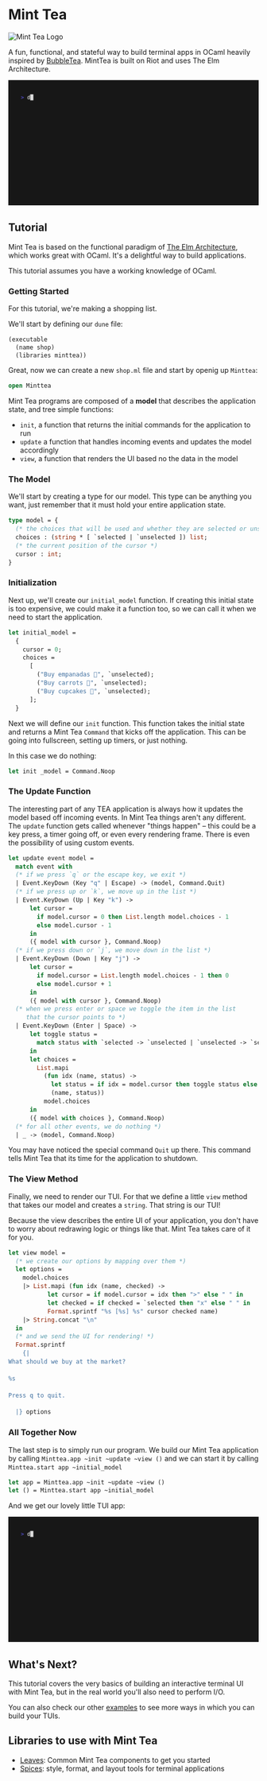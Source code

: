# Mint Tea
<img src="https://github.com/dmmulroy/minttea/assets/2755722/e9e96e73-1f7f-4b8f-8bb1-445308dfe8bd" alt="Mint Tea Logo" width="400"/>

A fun, functional, and stateful way to build terminal apps in OCaml heavily
inspired by [BubbleTea][bubbletea]. MintTea is built on Riot and uses The Elm
Architecture.

[bubbletea]: https://github.com/charmbracelet/bubbletea

<img src="./examples/views/demo.gif"/>

## Tutorial

Mint Tea is based on the functional paradigm of [The Elm
Architecture][tea], which works great with OCaml. It's a delightful
way to build applications.

This tutorial assumes you have a working knowledge of OCaml.

[tea]: https://guide.elm-lang.org/architecture/

### Getting Started

For this tutorial, we're making a shopping list.

We'll start by defining our `dune` file:

```dune
(executable
  (name shop)
  (libraries minttea))
```

Great, now we can create a new `shop.ml` file and start by openig up `Minttea`:

```ocaml
open Minttea
```

Mint Tea programs are composed of a **model** that describes the application
state, and tree simple functions:

* `init`, a function that returns the initial commands for the application to
  run
* `update` a function that handles incoming events and updates the model
  accordingly
* `view`, a function that renders the UI based no the data in the model

### The Model

We'll start by creating a type for our model. This type can be anything you
want, just remember that it must hold your entire application state.

<!-- $MDX file=./examples/basic/main.ml,part=model -->
```ocaml
type model = {
  (* the choices that will be used and whether they are selected or unselected *)
  choices : (string * [ `selected | `unselected ]) list;
  (* the current position of the cursor *)
  cursor : int;
}
```

### Initialization

Next up, we'll create our `initial_model` function. If creating this initial
state is too expensive, we could make it a function too, so we can call it when
we need to start the application.

<!-- $MDX file=./examples/basic/main.ml,part=initial_model -->
```ocaml
let initial_model =
  {
    cursor = 0;
    choices =
      [
        ("Buy empanadas 🥟", `unselected);
        ("Buy carrots 🥕", `unselected);
        ("Buy cupcakes 🧁", `unselected);
      ];
  }
```

Next we will define our `init` function. This function takes the initial state
and returns a Mint Tea `Command` that kicks off the application. This can be
going into fullscreen, setting up timers, or just nothing. 

In this case we do nothing:

<!-- $MDX file=./examples/basic/main.ml,part=init -->
```ocaml
let init _model = Command.Noop
```

### The Update Function

The interesting part of any TEA application is always how it updates the model
based off incoming events. In Mint Tea things aren't any different. The
`update` function gets called whenever "things happen" – this could be a key
press, a timer going off, or even every rendering frame. There is even the
possibility of using custom events.

<!-- $MDX file=./examples/basic/main.ml,part=update -->
```ocaml
let update event model =
  match event with
  (* if we press `q` or the escape key, we exit *)
  | Event.KeyDown (Key "q" | Escape) -> (model, Command.Quit)
  (* if we press up or `k`, we move up in the list *)
  | Event.KeyDown (Up | Key "k") ->
      let cursor =
        if model.cursor = 0 then List.length model.choices - 1
        else model.cursor - 1
      in
      ({ model with cursor }, Command.Noop)
  (* if we press down or `j`, we move down in the list *)
  | Event.KeyDown (Down | Key "j") ->
      let cursor =
        if model.cursor = List.length model.choices - 1 then 0
        else model.cursor + 1
      in
      ({ model with cursor }, Command.Noop)
  (* when we press enter or space we toggle the item in the list
     that the cursor points to *)
  | Event.KeyDown (Enter | Space) ->
      let toggle status =
        match status with `selected -> `unselected | `unselected -> `selected
      in
      let choices =
        List.mapi
          (fun idx (name, status) ->
            let status = if idx = model.cursor then toggle status else status in
            (name, status))
          model.choices
      in
      ({ model with choices }, Command.Noop)
  (* for all other events, we do nothing *)
  | _ -> (model, Command.Noop)
```

You  may have noticed the special command `Quit` up there. This command tells
Mint Tea that its time for the application to shutdown.

### The View Method

Finally, we need to render our TUI. For that we define a little `view` method
that takes our model and creates a `string`. That string is our TUI!

Because the view describes the entire UI of your application, you don't have to
worry about redrawing logic or things like that. Mint Tea takes care of it for
you.

<!-- $MDX file=./examples/basic/main.ml,part=view -->
```ocaml
let view model =
  (* we create our options by mapping over them *)
  let options =
    model.choices
    |> List.mapi (fun idx (name, checked) ->
           let cursor = if model.cursor = idx then ">" else " " in
           let checked = if checked = `selected then "x" else " " in
           Format.sprintf "%s [%s] %s" cursor checked name)
    |> String.concat "\n"
  in
  (* and we send the UI for rendering! *)
  Format.sprintf
    {|
What should we buy at the market?

%s

Press q to quit.

  |} options
```

### All Together Now

The last step is to simply run our program. We build our Mint Tea application
by calling `Minttea.app ~init ~update ~view ()` and we can start it by calling
`Minttea.start app ~initial_model`

<!-- $MDX file=./examples/basic/main.ml,part=start -->
```ocaml
let app = Minttea.app ~init ~update ~view ()
let () = Minttea.start app ~initial_model
```

And we get our lovely little TUI app:

<img src="./examples/basic/demo.gif"/>

## What's Next?

This tutorial covers the very basics of building an interactive terminal UI
with Mint Tea, but in the real world you'll also need to perform I/O.

You can also check our other [examples](./examples) to see more ways in which
you can build your TUIs.

## Libraries to use with Mint Tea

* [Leaves](./leaves): Common Mint Tea components to get you started
* [Spices](./spices): style, format, and layout tools for terminal applications
